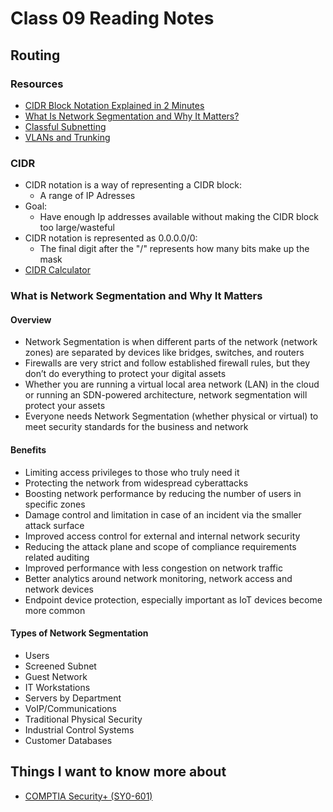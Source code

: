 # Class 09 Reading Notes

## Routing

### Resources

- [CIDR Block Notation Explained in 2 Minutes](https://medium.com/@acropoiesis/cidr-block-notation-explained-in-2-minutes-1010ec0dbc15)
- [What Is Network Segmentation and Why It Matters?](https://www.comptia.org/blog/security-awareness-training-network-segmentation)
- [Classful Subnetting](https://www.professormesser.com/network-plus/n10-008/n10-008-video/classful-subnetting-n10-008/)
- [VLANs and Trunking](https://www.professormesser.com/network-plus/n10-008/n10-008-video/vlans-and-trunking-n10-008/)

### CIDR

- CIDR notation is a way of representing a CIDR block:
  - A range of IP Adresses
- Goal:
  - Have enough Ip addresses available without making the CIDR block too large/wasteful
- CIDR notation is represented as 0.0.0.0/0:
  - The final digit after the "/" represents how many bits make up the mask
- [CIDR Calculator](http://www.subnet-calculator.com/cidr.php)

### What is Network Segmentation and Why It Matters

#### Overview

- Network Segmentation is when different parts of the network (network zones) are separated by devices like bridges, switches, and routers
- Firewalls are very strict and follow established firewall rules, but they don’t do everything to protect your digital assets
- Whether you are running a virtual local area network (LAN) in the cloud or running an SDN-powered architecture, network segmentation will protect your assets
- Everyone needs Network Segmentation (whether physical or virtual) to meet security standards for the business and network

#### Benefits

- Limiting access privileges to those who truly need it
- Protecting the network from widespread cyberattacks
- Boosting network performance by reducing the number of users in specific zones
- Damage control and limitation in case of an incident via the smaller attack surface
- Improved access control for external and internal network security
- Reducing the attack plane and scope of compliance requirements related auditing
- Improved performance with less congestion on network traffic
- Better analytics around network monitoring, network access and network devices
- Endpoint device protection, especially important as IoT devices become more common

#### Types of Network Segmentation

- Users
- Screened Subnet
- Guest Network
- IT Workstations
- Servers by Department
- VoIP/Communications
- Traditional Physical Security
- Industrial Control Systems
- Customer Databases

## Things I want to know more about

- [COMPTIA Security+ (SY0-601)](https://www.comptia.org/certifications/security)
